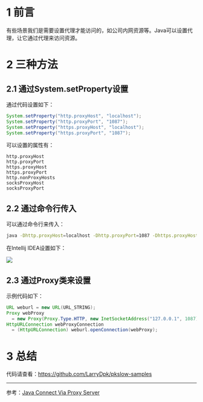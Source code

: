 # 1 前言

有些场景我们是需要设置代理才能访问的，如公司内网资源等。Java可以设置代理，让它通过代理来访问资源。



# 2 三种方法

## 2.1 通过System.setProperty设置

通过代码设置如下：

```java
System.setProperty("http.proxyHost", "localhost");
System.setProperty("http.proxyPort", "1087");
System.setProperty("https.proxyHost", "localhost");
System.setProperty("https.proxyPort", "1087");
```

可以设置的属性有：

```properties
http.proxyHost
http.proxyPort
https.proxyHost
https.proxyPort
http.nonProxyHosts
socksProxyHost
socksProxyPort
```



## 2.2 通过命令行传入

可以通过命令行来传入：

```bash
java -Dhttp.proxyHost=localhost -Dhttp.proxyPort=1087 -Dhttps.proxyHost=localhost -Dhttps.proxyPort=1087
```

在Intellij IDEA设置如下：

![](https://pkslow.oss-cn-shenzhen.aliyuncs.com/images/2021/05/java-proxy.idea-setting.png)



## 2.3 通过Proxy类来设置

示例代码如下：

```java
URL weburl = new URL(URL_STRING);
Proxy webProxy 
  = new Proxy(Proxy.Type.HTTP, new InetSocketAddress("127.0.0.1", 1087));
HttpURLConnection webProxyConnection 
  = (HttpURLConnection) weburl.openConnection(webProxy);
```



# 3 总结

代码请查看：https://github.com/LarryDpk/pkslow-samples



---

参考：[Java Connect Via Proxy Server](https://www.baeldung.com/java-connect-via-proxy-server)

